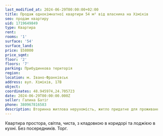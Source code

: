 ```yaml
---
last_modified_at: 2024-06-29T00:00:00+02:00
title: Продаж однокімнатної квартири 54 м² від власника на Хіміків
seo: продам квартиру
uid: 1719649849
type: Квартира
rent:
rooms: '1'
surface: '54'
surface_land:
price: $58000
price_sqmt:
floor: '2'
floors: '7'
parking: Прибудинкова територія
region:
location: м. Івано-Франківськ
address: вул. Хіміків, 17В
object:
coordinates: 48.945974,24.705723
date: 2024-06-29T00:00:00.000Z
seller: Галина Батіг
phone: 380967816583
description: Вторинна житлова нерухомість, житло придатне для проживання
---
```


Квартира простора, світла, чиста, з кладовкою в коридорі та лоджією в кухні. Без посередників. Торг.
